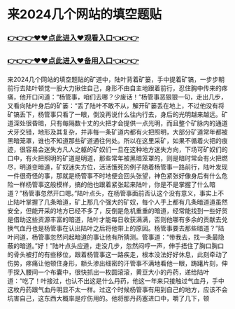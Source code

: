 # 来2024几个网站的填空题贴

### <a href="https://k5t6.com">👉👉👉♥♥点此进入♥观看入口👈👉👉</a>

### <a href="https://8h6e.com">👉👉👉♥♥点此进入♥备用入口👈👉👉</a>
来2024几个网站的填空题贴的矿道中，陆叶背着矿篓，手中提着矿镐，一步步朝前行去陆叶顿觉一股大力揪住自己，身形不由自主地跟着前行，忍住胸中传来的疼痛，他开口问道：“杨管事，咱们去哪？少废话！”杨管事恶狠狠一句，走出几步，又看向陆叶身后的矿篓：“丢了陆叶不敢不从，解开矿篓丢在地上，不过他没有将矿镐丢下，杨管事只看了一眼，倒没再说什么往内行去，身后的光明越来越远。矿道深处很昏暗，只有每隔数十丈的火把才会提供一点光明，而且整个矿脉内的通道犬牙交错，地形及其复杂，并非每一条矿道内都有火把照明，大部分矿道常年都被黑暗笼罩，谁也不知道那些矿道通往何处。所以在这里采矿，如果不循着火把的痕迹，很容易会迷失方凡人之躯的矿奴们一旦在这种地方迷失方向，下场可矿奴们的口中，有火把照明的矿道是明道，那些常年被黑暗笼罩的，则是暗时常会有火把燃尽，明道变暗道，矿奴迷失方位，活活饿死的例子随着杨管事一路前行，陆叶发现一件很奇怪的事，那就是杨管事不时地便会回头张望，神色紧张好像身后有什么危险一样杨管事这般模样，搞的他也跟着紧张起来陆叶，你是不是掌握了什么暗道？”杨管事忽然开口嗯。”陆叶点头，在杨管事面前否认这个没有意义，事实上不止陆叶掌握了几条暗道，矿上那几个强大的矿奴，每个人手上都有几条暗道道虽然安全，但能开采的地方已经不多了，反倒是危机重重的暗道，经常能找到一些好货是借助这些资源丰富的暗道，陆叶才能每日收获满满，否则他哪有多余的贡献去兑换气血丹也是杨管事在认出陆叶之后将他带上的原因。杨管事要去那些暗道？”陆叶问道，杨管事忽然问起暗道的事让他有所猜测。管事道：“带我去，找一条最隐蔽的暗道。”好！”陆叶点头应道，走没几步，忽然闷哼一声，伸手捂住了胸口胸口的骨头被打的有些移位，跟着杨管事这一路疾走，根本没法好好休息，此刻牵动了伤势，疼痛让他顿住身形，额头渗出细密的汗管事不满地看他一眼，踌躇片刻，伸手探入腰间一个布囊中，很快抓出一枚圆滚滚，黄豆大小的丹药，递给陆叶道：“吃了！叶接过，也认不出这是什么丹药，他这一年来只接触过气血丹，手中这枚丹药跟气血丹明显不太一样。过这个时候杨管事有用到自己的地方，应该不会坑害自己，这东西大概率是疗伤用的。他将那丹药塞进口中，嚼了几下，顿
